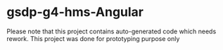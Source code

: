 # gsdp-g4-hms-Angular 

Please note that this project contains auto-generated code which needs rework. This project was done for prototyping purpose only
